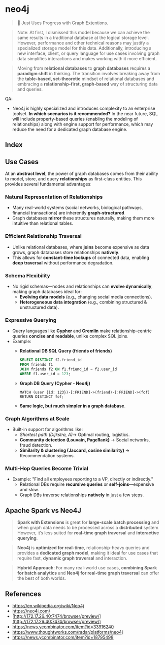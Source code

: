 # neo4j

> 🚨 Just Uses Progress with Graph Extentions.
> 

> Note: At first, I dismissed this model because we can achieve the same results in a traditional database at the logical storage level. However, performance and other technical reasons may justify a specialized storage model for this data. Additionally, introducing a new interface, client, or query language for use cases involving graph data simplifies interactions and makes working with it more efficient.
> 

> Moving from **relational databases** to **graph databases** requires a **paradigm shift** in thinking. The transition involves breaking away from the **table-based, set-theoretic** mindset of relational databases and embracing a **relationship-first, graph-based** way of structuring data and queries.
> 

QA:

- Neo4j is highly specialized and introduces complexity to an enterprise toolset. **In which scenarios is it recommended?** In the near future, SQL will include property-based queries (enabling the modeling of relationships) along with engine support for performance, which may reduce the need for a dedicated graph database engine.

## Index

## Use Cases

At an **abstract level**, the power of graph databases comes from their ability to model, store, and query **relationships** as first-class entities. This provides several fundamental advantages:

### **Natural Representation of Relationships**

- Many real-world systems (social networks, biological pathways, financial transactions) are inherently **graph-structured**.
- Graph databases **mirror** these structures naturally, making them more intuitive than relational tables.

### **Efficient Relationship Traversal**

- Unlike relational databases, where **joins** become expensive as data grows, graph databases store relationships **natively**.
- This allows for **constant-time lookups** of connected data, enabling **deep traversal** without performance degradation.

### **Schema Flexibility**

- No rigid schemas—nodes and relationships can **evolve dynamically**, making graph databases ideal for:
    - **Evolving data models** (e.g., changing social media connections).
    - **Heterogeneous data integration** (e.g., combining structured & unstructured data).

### **Expressive Querying**

- Query languages like **Cypher** and **Gremlin** make relationship-centric queries **concise and readable**, unlike complex SQL joins.
- Example:
    - **Relational DB SQL Query (friends of friends)**
        
        ```sql
        SELECT DISTINCT f2.friend_id
        FROM friends f1
        JOIN friends f2 ON f1.friend_id = f2.user_id
        WHERE f1.user_id = 123;
        
        ```
        
    - **Graph DB Query (Cypher - Neo4j)**
        
        ```
        MATCH (user {id: 123})-[:FRIEND]->(friend)-[:FRIEND]->(fof)
        RETURN DISTINCT fof;
        
        ```
        
    - **Same logic, but much simpler in a graph database.**

### **Graph Algorithms at Scale**

- Built-in support for algorithms like:
    - *Shortest path (Dijkstra, A)*→ Optimal routing, logistics.
    - **Community detection (Louvain, PageRank)** → Social networks, fraud detection.
    - **Similarity & clustering (Jaccard, cosine similarity)** → Recommendation systems.

### **Multi-Hop Queries Become Trivial**

- Example: "Find all employees reporting to a VP, directly or indirectly."
    - Relational DBs require **recursive queries** or **self-joins**—expensive and slow.
    - Graph DBs traverse relationships **natively** in just a few steps.

## Apache Spark vs Neo4J

> **Spark with Extensions** is great for **large-scale batch processing** and when graph data needs to be processed across a **distributed** system. However, it’s less suited for **real-time graph traversal** and **interactive querying**.
> 

> **Neo4j** is **optimized for real-time**, relationship-heavy queries and provides a **dedicated graph model**, making it ideal for use cases that require fast, **dynamic graph traversal** and interaction.
> 

> **Hybrid Approach**: For many real-world use cases, **combining Spark for batch analytics** and **Neo4j for real-time graph traversal** can offer the best of both worlds.
> 

## References

- https://en.wikipedia.org/wiki/Neo4j
- https://neo4j.com/
- [http://172.17.26.40:7474/browser/preview/](http://172.17.26.40:7474/browser/preview/)
- https://news.ycombinator.com/item?id=33916240
- https://www.thoughtworks.com/radar/platforms/neo4j
- https://news.ycombinator.com/item?id=18795498